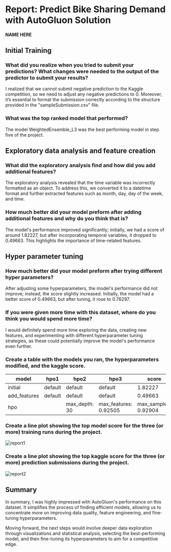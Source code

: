 # Report: Predict Bike Sharing Demand with AutoGluon Solution
#### NAME HERE

## Initial Training
### What did you realize when you tried to submit your predictions? What changes were needed to the output of the predictor to submit your results?
I realized that we cannot submit negative prediction to the Kaggle competition, so we need to adjust any negative predictions to 0. Moreover, it’s essential to format the submission correctly according to the structure provided in the "sampleSubmission.csv" file.

### What was the top ranked model that performed?
The model WeightedEnsemble_L3 was the best performing model in step five of the project. 

## Exploratory data analysis and feature creation
### What did the exploratory analysis find and how did you add additional features?
The exploratory analysis revealed that the time variable was incorrectly formatted as an object. To address this, we converted it to a datetime format and further extracted features such as month, day, day of the week, and time.

### How much better did your model preform after adding additional features and why do you think that is?
The model's performance improved significantly; initially, we had a score of around 1.82227, but after incorporating temporal variables, it dropped to 0.49663. This highlights the importance of time-related features.

## Hyper parameter tuning
### How much better did your model preform after trying different hyper parameters?
After adjusting some hyperparameters, the model's performance did not improve; instead, the score slightly increased. Initially, the model had a better score of 0.49663, but after tuning, it rose to 0.76297.

### If you were given more time with this dataset, where do you think you would spend more time?
I would definitely spend more time exploring the data, creating new features, and experimenting with different hyperparameter tuning strategies, as these could potentially improve the model's performance even further.

### Create a table with the models you ran, the hyperparameters modified, and the kaggle score.
|model|hpo1|hpo2|hpo3|score|
|--|--|--|--|--|
|initial|default|default|default|1.82227|
|add_features|default|default|default|0.49663|
|hpo||max_depth: 30|max_features: 0.92505|max_samples: 0.92904|0.76297|

### Create a line plot showing the top model score for the three (or more) training runs during the project.

![report1](https://github.com/user-attachments/assets/0fb9618d-d091-4058-9f92-f7753aa11fc0)

### Create a line plot showing the top kaggle score for the three (or more) prediction submissions during the project.

![report2](https://github.com/user-attachments/assets/6349d741-c484-442a-949a-9e9c5a96c9ec)


## Summary
In summary, I was highly impressed with AutoGluon's performance on this dataset. It simplifies the process of finding efficient models, allowing us to concentrate more on improving data quality, feature engineering, and fine-tuning hyperparameters.

Moving forward, the next steps would involve deeper data exploration through visualizations and statistical analysis, selecting the best-performing model, and then fine-tuning its hyperparameters to aim for a competitive edge.
